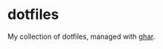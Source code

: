 dotfiles
========

My collection of dotfiles, managed with [ghar].

[ghar]:https://github.com/philips/ghar
